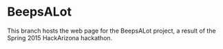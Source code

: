 # BeepsALot

This branch hosts the web page for the BeepsALot project, a result of the Spring 2015 HackArizona hackathon.
